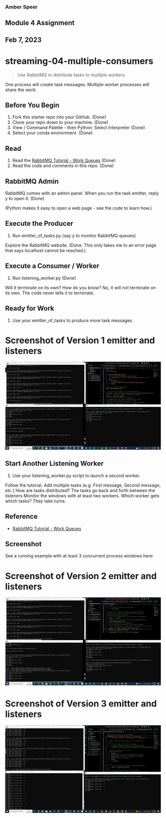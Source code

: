 ### Amber Speer
## Module 4 Assignment
## Feb 7, 2023

# streaming-04-multiple-consumers

> Use RabbitMQ to distribute tasks to multiple workers

One process will create task messages. Multiple worker processes will share the work. 


## Before You Begin

1. Fork this starter repo into your GitHub. (Done)
2. Clone your repo down to your machine.  (Done)
3. View / Command Palette - then Python: Select Interpreter  (Done)
4. Select your conda environment. (Done)

## Read

1. Read the [RabbitMQ Tutorial - Work Queues](https://www.rabbitmq.com/tutorials/tutorial-two-python.html)  (Done)
2. Read the code and comments in this repo.  (Done)

## RabbitMQ Admin 

RabbitMQ comes with an admin panel. When you run the task emitter, reply y to open it. (Done)

(Python makes it easy to open a web page - see the code to learn how.)

## Execute the Producer

1. Run emitter_of_tasks.py (say y to monitor RabbitMQ queues)

Explore the RabbitMQ website. (Done.  This only takes me to an error page that says localhost cannot be reached.)

## Execute a Consumer / Worker

1. Run listening_worker.py (Done)

Will it terminate on its own? How do you know? 
    No, it will not terminate on its own.  The code never tells it to terminate.

## Ready for Work

1. Use your emitter_of_tasks to produce more task messages.

# Screenshot of Version 1 emitter and listeners
![v_1Screenshot](v1_screenshot.jpg)

## Start Another Listening Worker 

1. Use your listening_worker.py script to launch a second worker. 

Follow the tutorial. 
Add multiple tasks (e.g. First message, Second message, etc.)
How are tasks distributed? 
    The tasks go back and forth between the listeners
Monitor the windows with at least two workers. 
Which worker gets which tasks? They take turns.



## Reference

- [RabbitMQ Tutorial - Work Queues](https://www.rabbitmq.com/tutorials/tutorial-two-python.html)


## Screenshot

See a running example with at least 3 concurrent process windows here:

# Screenshot of Version 2 emitter and listeners
![v_2Screenshot](v2_screenshot.jpg)

# Screenshot of Version 3 emitter and listeners
![v_3Screenshot](v3_screenshot.jpg)